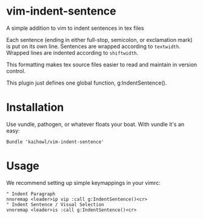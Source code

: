 vim-indent-sentence
===================

A simple addition to vim to indent sentences in tex files

Each sentence (ending in either full-stop, semicolon, or exclamation mark) is
put on its own line.
Sentences are wrapped according to ```textwidth```.
Wrapped lines are indented according to ```shiftwidth```.

This formatting makes tex source files easier to read and maintain in version
control.

This plugin just defines one global function, g:IndentSentence().

Installation
==============
Use vundle, pathogen, or whatever floats your boat.
With vundle it's an easy:
```
Bundle 'kaihowl/vim-indent-sentence'
```


Usage
==============

We recommend setting up simple keymappings in your vimrc:

```vim
" Indent Paragraph
nnoremap <leader>ip vip :call g:IndentSentence()<cr>
" Indent Sentence / Visual Selection
vnoremap <leader>is :call g:IndentSentence()<cr>
```

